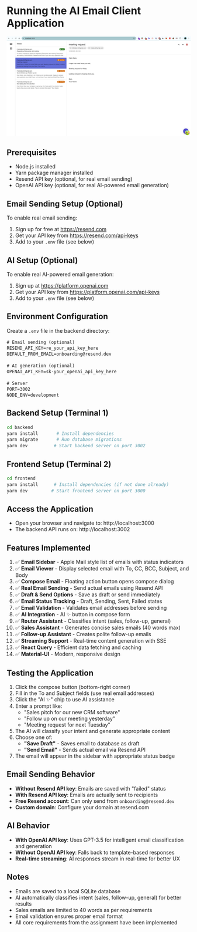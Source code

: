 # Running the AI Email Client Application

![AI Email Client Demo](demo.png)

## Prerequisites
- Node.js installed
- Yarn package manager installed
- Resend API key (optional, for real email sending)
- OpenAI API key (optional, for real AI-powered email generation)

## Email Sending Setup (Optional)
To enable real email sending:
1. Sign up for free at https://resend.com
2. Get your API key from https://resend.com/api-keys
3. Add to your `.env` file (see below)

## AI Setup (Optional)
To enable real AI-powered email generation:
1. Sign up at https://platform.openai.com
2. Get your API key from https://platform.openai.com/api-keys
3. Add to your `.env` file (see below)

## Environment Configuration
Create a `.env` file in the backend directory:
```
# Email sending (optional)
RESEND_API_KEY=re_your_api_key_here
DEFAULT_FROM_EMAIL=onboarding@resend.dev

# AI generation (optional)
OPENAI_API_KEY=sk-your_openai_api_key_here

# Server
PORT=3002
NODE_ENV=development
```

## Backend Setup (Terminal 1)
```bash
cd backend
yarn install       # Install dependencies
yarn migrate       # Run database migrations
yarn dev          # Start backend server on port 3002
```

## Frontend Setup (Terminal 2)
```bash
cd frontend
yarn install      # Install dependencies (if not done already)
yarn dev         # Start frontend server on port 3000
```

## Access the Application
- Open your browser and navigate to: http://localhost:3000
- The backend API runs on: http://localhost:3002

## Features Implemented
1. ✅ **Email Sidebar** - Apple Mail style list of emails with status indicators
2. ✅ **Email Viewer** - Display selected email with To, CC, BCC, Subject, and Body
3. ✅ **Compose Email** - Floating action button opens compose dialog
4. ✅ **Real Email Sending** - Send actual emails using Resend API
5. ✅ **Draft & Send Options** - Save as draft or send immediately
6. ✅ **Email Status Tracking** - Draft, Sending, Sent, Failed states
7. ✅ **Email Validation** - Validates email addresses before sending
8. ✅ **AI Integration** - AI ✨ button in compose form
9. ✅ **Router Assistant** - Classifies intent (sales, follow-up, general)
10. ✅ **Sales Assistant** - Generates concise sales emails (40 words max)
11. ✅ **Follow-up Assistant** - Creates polite follow-up emails
12. ✅ **Streaming Support** - Real-time content generation with SSE
13. ✅ **React Query** - Efficient data fetching and caching
14. ✅ **Material-UI** - Modern, responsive design

## Testing the Application
1. Click the compose button (bottom-right corner)
2. Fill in the To and Subject fields (use real email addresses)
3. Click the "AI ✨" chip to use AI assistance
4. Enter a prompt like:
   - "Sales pitch for our new CRM software"
   - "Follow up on our meeting yesterday"
   - "Meeting request for next Tuesday"
5. The AI will classify your intent and generate appropriate content
6. Choose one of:
   - **"Save Draft"** - Saves email to database as draft
   - **"Send Email"** - Sends actual email via Resend API
7. The email will appear in the sidebar with appropriate status badge

## Email Sending Behavior
- **Without Resend API key**: Emails are saved with "failed" status
- **With Resend API key**: Emails are actually sent to recipients
- **Free Resend account**: Can only send from `onboarding@resend.dev`
- **Custom domain**: Configure your domain at resend.com

## AI Behavior
- **With OpenAI API key**: Uses GPT-3.5 for intelligent email classification and generation
- **Without OpenAI API key**: Falls back to template-based responses
- **Real-time streaming**: AI responses stream in real-time for better UX

## Notes
- Emails are saved to a local SQLite database
- AI automatically classifies intent (sales, follow-up, general) for better results
- Sales emails are limited to 40 words as per requirements
- Email validation ensures proper email format
- All core requirements from the assignment have been implemented